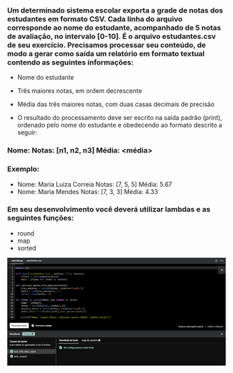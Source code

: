 ### Um determinado sistema escolar exporta a grade de notas dos estudantes em formato CSV. Cada linha do arquivo corresponde ao nome do estudante, acompanhado de 5 notas de avaliação, no intervalo [0-10]. É o arquivo estudantes.csv de seu exercício. Precisamos processar seu conteúdo, de modo a gerar como saída um relatório em formato textual contendo as seguintes informações:

* Nome do estudante

* Três maiores notas, em ordem decrescente

* Média das três maiores notas, com duas casas decimais de precisão

* O resultado do processamento deve ser escrito na saída padrão (print), ordenado pelo nome do estudante e obedecendo ao formato descrito a seguir:

### Nome: <nome estudante> Notas: [n1, n2, n3] Média: <média>

### Exemplo:

* Nome: Maria Luiza Correia Notas: [7, 5, 5] Média: 5.67
* Nome: Maria Mendes Notas: [7, 3, 3] Média: 4.33

### Em seu desenvolvimento você deverá utilizar lambdas e as seguintes funções:

* round
* map
* sorted

![Exercicio 5](<../evidencias/Sprint 4 Ex5.png>)